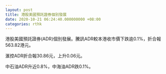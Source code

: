 ```yaml
---
layout: post
title: 港股美國預託證券個別發展
date: 2020-10-21 06:24:40.000000000 +08:00
categories: rthk
---
```


港股美國預託證券(ADR)個別發展。騰訊ADR較本港收市價下跌逾0.1%，折合報563.82港元。

滙控ADR折合報30.86元，上升0.06元。

中石油ADR升近0.8%，中海油ADR跌0.1%。
